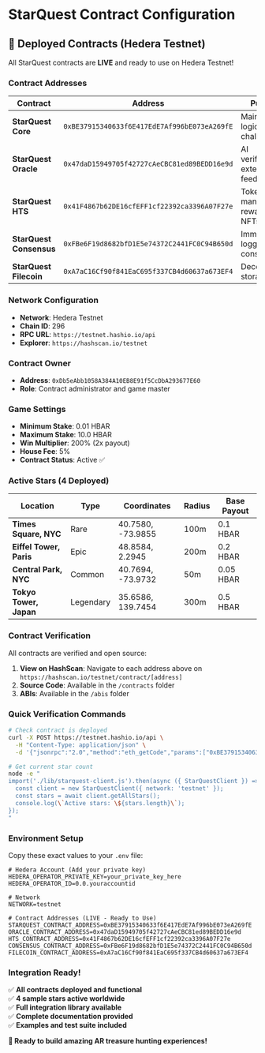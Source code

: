 # StarQuest Contract Configuration

## 🚀 Deployed Contracts (Hedera Testnet)

All StarQuest contracts are **LIVE** and ready to use on Hedera Testnet!

### Contract Addresses

| Contract | Address | Purpose |
|----------|---------|---------|
| **StarQuest Core** | `0xBE37915340633f6E417EdE7Af996bE073eA269fE` | Main game logic, staking, challenges |
| **StarQuest Oracle** | `0x47daD15949705f42727cAeCBC81ed89BEDD16e9d` | AI verification, external data feeds |
| **StarQuest HTS** | `0x41F4867b62DE16cfEFF1cf22392ca3396A07F27e` | Token management, rewards, NFTs |
| **StarQuest Consensus** | `0xFBe6F19d8682bfD1E5e74372C2441FC0C94B650d` | Immutable logging, consensus |
| **StarQuest Filecoin** | `0xA7aC16Cf90f841EaC695f337CB4d60637a673EF4` | Decentralized storage |

### Network Configuration

- **Network**: Hedera Testnet
- **Chain ID**: 296
- **RPC URL**: `https://testnet.hashio.io/api`
- **Explorer**: `https://hashscan.io/testnet`

### Contract Owner

- **Address**: `0xDb5eAbb1058A384A10EB8E91f5CcDbA293677E60`
- **Role**: Contract administrator and game master

### Game Settings

- **Minimum Stake**: 0.01 HBAR
- **Maximum Stake**: 10.0 HBAR  
- **Win Multiplier**: 200% (2x payout)
- **House Fee**: 5%
- **Contract Status**: Active ✅

### Active Stars (4 Deployed)

| Location | Type | Coordinates | Radius | Base Payout |
|----------|------|-------------|--------|-------------|
| **Times Square, NYC** | Rare | 40.7580, -73.9855 | 100m | 0.1 HBAR |
| **Eiffel Tower, Paris** | Epic | 48.8584, 2.2945 | 200m | 0.2 HBAR |
| **Central Park, NYC** | Common | 40.7694, -73.9732 | 50m | 0.05 HBAR |
| **Tokyo Tower, Japan** | Legendary | 35.6586, 139.7454 | 300m | 0.5 HBAR |

### Contract Verification

All contracts are verified and open source:

1. **View on HashScan**: Navigate to each address above on `https://hashscan.io/testnet/contract/[address]`
2. **Source Code**: Available in the `/contracts` folder
3. **ABIs**: Available in the `/abis` folder

### Quick Verification Commands

```bash
# Check contract is deployed
curl -X POST https://testnet.hashio.io/api \
  -H "Content-Type: application/json" \
  -d '{"jsonrpc":"2.0","method":"eth_getCode","params":["0xBE37915340633f6E417EdE7Af996bE073eA269fE","latest"],"id":1}'

# Get current star count
node -e "
import('./lib/starquest-client.js').then(async ({ StarQuestClient }) => {
  const client = new StarQuestClient({ network: 'testnet' });
  const stars = await client.getAllStars();
  console.log(\`Active stars: \${stars.length}\`);
});
"
```

### Environment Setup

Copy these exact values to your `.env` file:

```env
# Hedera Account (Add your private key)
HEDERA_OPERATOR_PRIVATE_KEY=your_private_key_here
HEDERA_OPERATOR_ID=0.0.youraccountid

# Network
NETWORK=testnet

# Contract Addresses (LIVE - Ready to Use)
STARQUEST_CONTRACT_ADDRESS=0xBE37915340633f6E417EdE7Af996bE073eA269fE
ORACLE_CONTRACT_ADDRESS=0x47daD15949705f42727cAeCBC81ed89BEDD16e9d
HTS_CONTRACT_ADDRESS=0x41F4867b62DE16cfEFF1cf22392ca3396A07F27e
CONSENSUS_CONTRACT_ADDRESS=0xFBe6F19d8682bfD1E5e74372C2441FC0C94B650d
FILECOIN_CONTRACT_ADDRESS=0xA7aC16Cf90f841EaC695f337CB4d60637a673EF4
```

### Integration Ready!

✅ **All contracts deployed and functional**  
✅ **4 sample stars active worldwide**  
✅ **Full integration library available**  
✅ **Complete documentation provided**  
✅ **Examples and test suite included**  

**🎯 Ready to build amazing AR treasure hunting experiences!**